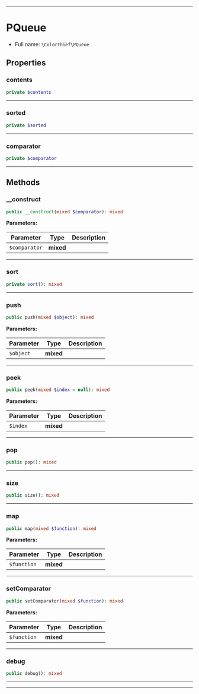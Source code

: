 ***

# PQueue

* Full name: `\ColorThief\PQueue`

## Properties

### contents

```php
private $contents
```

***

### sorted

```php
private $sorted
```

***

### comparator

```php
private $comparator
```

***

## Methods

### __construct

```php
public __construct(mixed $comparator): mixed
```

**Parameters:**

| Parameter | Type | Description |
|-----------|------|-------------|
| `$comparator` | **mixed** |  |

***

### sort

```php
private sort(): mixed
```

***

### push

```php
public push(mixed $object): mixed
```

**Parameters:**

| Parameter | Type | Description |
|-----------|------|-------------|
| `$object` | **mixed** |  |

***

### peek

```php
public peek(mixed $index = null): mixed
```

**Parameters:**

| Parameter | Type | Description |
|-----------|------|-------------|
| `$index` | **mixed** |  |

***

### pop

```php
public pop(): mixed
```

***

### size

```php
public size(): mixed
```

***

### map

```php
public map(mixed $function): mixed
```

**Parameters:**

| Parameter | Type | Description |
|-----------|------|-------------|
| `$function` | **mixed** |  |

***

### setComparator

```php
public setComparator(mixed $function): mixed
```

**Parameters:**

| Parameter | Type | Description |
|-----------|------|-------------|
| `$function` | **mixed** |  |

***

### debug

```php
public debug(): mixed
```

***


***

